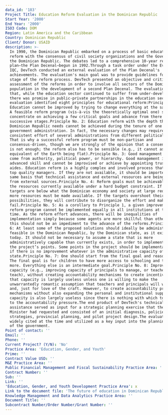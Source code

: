 ```yaml
---
data_id: '183'
Project Title: Education Reform Evaluation in the Dominican Republic
Start Year: '2000'
End Year: '2000'
ISO3 Code: DOM
Region: Latin America and the Caribbean
Country: Dominican Republic
Client/ Donor: USAID
description: >-
  In 1990, the Dominican Republic embarked on a process of basic education
  reform with the consensus of civil society organizations and the Government of
  the Dominican Republic. The debates led to a comprehensive 10-year reform
  plan—the Plan Decenal—begun in 1992.Through a task order under the Evaluation
  IQC, DevTech conducted an external evaluation of the Plan Decenal's
  achievements. The evaluation's main goal was to provide guidelines for a new
  stage of the reform process. DevTech presented an objective and critical
  assessment of the reforms in order to involve all sectors of the Dominican
  population in the development of a second Plan Decenal. The evaluation found
  that, while the education sector continued to suffer from under-development,
  there was promise in public-private partnerships in the education sector. The
  evaluation identified eight principles for educational reform:Principle No. 1:
  Education cannot be improved by trying to change everything at the same time.
  A feasible reform program (vis-à-vis the theoretically optimal one) should
  concentrate on achieving a few critical goals and advance from there in
  successive stages.Principle No. 2: Education reform with the depth the
  Dominican Republic needs cannot be achieved during the tenure of one
  government administration. In fact, the necessary changes may require the
  consistent effort of several administrations from different political parties.
  That is why a successful reform program must be non-partisan and
  consensus-driven, though we are strongly of the opinion that a consensus base
  is not enough; the reform also has to be sensible (e.g., it cannot assume the
  equivalent of the Earth being flat).Principle No. 3: Good management does not
  come from authority, political power, or hierarchy. Good management is an
  advanced skill and cannot be improvised or achieve by appointing trusted
  aides. Education reform is a highly complex and involved process that requires
  top quality managers. If they are not available, it should be imported on the
  same basis that technical assistance and external resources are being brought
  from external sources.Principle No. 4: Reform goals must be achievable with
  the resources currently available under a hard budget constraint. If those
  targets are below what the Dominican economy and society at large require,
  more resources must be made available. If the targets overshoot their
  possibilities, they will contribute to disorganize the effort and make it
  fail.Principle No. 5: As a corollary to Principle 1, a given improvement of a
  reform program cannot be implemented equally in all institutions at the same
  time. As the reform effort advances, there will be inequalities of
  implementation simply because some agents are more skillful than others, but
  this should not be an impediment to the advance of the reforms.Principle No.
  6: At least some of the proposed solutions should ideally be administratively
  feasible in the Dominican Republic, by the Dominican state, as it exists
  today. It should not be necessary to assume a state that is more
  administratively capable than currently exists, in order to implement all of
  the project’s points. Some points in the project should be implementable even
  if there is no improvement whatever in the administrative capacity of the
  state.Principle No. 7: One should start from the final goal and reason back.
  The final goal is for children to have more access to schooling and to learn
  more. Everything else is an intermediate goal.Principle No. 8: Improving
  capacity (e.g., improving capacity of principals to manage, or teachers to
  teach), without creating accountability mechanisms to create incentives to use
  that capacity is largely useless unless one is willing to make the
  unwarrantedly romantic assumption that teachers and principals will work hard
  and, just for love of the craft. However, to create accountability pressure
  mechanisms without also expanding the personal and institutional supply
  capacity is also largely useless since there is nothing with which to respond
  to the accountability pressure.The end product of DevTech's technical
  assistance served as input for a strategic planning exercise that the future
  Minister had requested and consisted of an initial diagnosis, policies and
  strategies, provincial planning, and pilot project design.The evaluation was
  widely cited at the time and utilized as a key input into the planning process
  of the government.
Point of contact: ''
Email: ''
Phone: ''
Current Project? (Y/N): 'No'
Practice Area: 'Education, Gender, and Youth'
Prime: ''
Contract Value USD: ''
M&E Practice Area: ''
Public Financial Management and Fiscal Sustainability Practice Area: ''
Contract Number: ''
Sub: ''
Link: ''
'Education, Gender, and Youth Development Practice Area': x
Link to the document file: 'The future of education in Dominican Republic : opportunities and challenges'
Knowledge Management and Data Analytics Practice Area: ''
Document Title: ''
Subcontract Number/Order Number/Grant Number: ''
---
```

